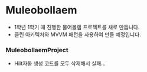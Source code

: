 # Muleobollaem

- 1학년 1학기 때 진행한 물어볼램 프로젝트를 새로 만듭니다.
- 클린 아키텍처와 MVVM 패턴을 사용하여 만들 예정입니다.

### MuleobollaemProject

- Hilt자동 생성 코드를 모두 삭제해서 실패...